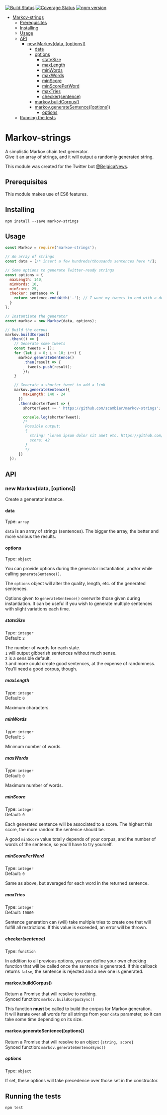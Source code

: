 [![Build Status](https://travis-ci.org/scambier/markov-strings.svg?branch=master)](https://travis-ci.org/scambier/markov-strings)
[![Coverage Status](https://coveralls.io/repos/github/scambier/markov-strings/badge.svg?branch=master)](https://coveralls.io/github/scambier/markov-strings?branch=master)
[![npm version](https://badge.fury.io/js/markov-strings.svg)](https://badge.fury.io/js/markov-strings)

<!-- TOC depthFrom:1 depthTo:6 withLinks:1 updateOnSave:1 orderedList:0 -->

- [Markov-strings](#markov-strings)
	- [Prerequisites](#prerequisites)
	- [Installing](#installing)
	- [Usage](#usage)
	- [API](#api)
		- [new Markov(data, [options])](#new-markovdata-options)
			- [data](#data)
			- [options](#options)
				- [stateSize](#statesize)
				- [maxLength](#maxlength)
				- [minWords](#minwords)
				- [maxWords](#maxwords)
				- [minScore](#minscore)
				- [minScorePerWord](#minscoreperword)
				- [maxTries](#maxtries)
				- [checker(sentence)](#checkersentence)
			- [markov.buildCorpus()](#markovbuildcorpus)
			- [markov.generateSentence([options])](#markovgeneratesentenceoptions)
				- [options](#options)
	- [Running the tests](#running-the-tests)

<!-- /TOC -->

# Markov-strings

A simplistic Markov chain text generator.  
Give it an array of strings, and it will output a randomly generated string.

This module was created for the Twitter bot [@BelgicaNews](https://twitter.com/BelgicaNews).


## Prerequisites
This module makes use of ES6 features.

## Installing
`npm install --save markov-strings`

## Usage

```javascript
const Markov = require('markov-strings');

// An array of strings
const data = [/* insert a few hundreds/thousands sentences here */];

// Some options to generate Twitter-ready strings
const options = {
  maxLength: 140,
  minWords: 10,
  minScore: 25,
  checker: sentence => {
    return sentence.endsWith('.'); // I want my tweets to end with a dot.
  }
};

// Instantiate the generator
const markov = new Markov(data, options);

// Build the corpus
markov.buildCorpus()
  .then(() => {
    // Generate some tweets
    const tweets = [];
    for (let i = 0; i < 10; i++) {
      markov.generateSentence()
        .then(result => {
          tweets.push(result);
        });
    }

    // Generate a shorter tweet to add a link
    markov.generateSentence({
        maxLength: 140 - 24
      })
      .then(shorterTweet => {
        shorterTweet += ' https://github.com/scambier/markov-strings'; // Links always take 23 characters in a tweet

        console.log(shorterTweet);
        /*
         Possible output:
         {
           string: 'lorem ipsum dolor sit amet etc. https://github.com/scambier/markov-strings',
           score: 42
         }
         */
      })
  });
```

## API
### new Markov(data, [options])
Create a generator instance.
#### data
Type: `array`

`data` is an array of strings (sentences). The bigger the array, the better and more various the results.

#### options
Type: `object`

You can provide options during the generator instantiation, and/or while calling `generateSentence()`.

The `options` object will alter the quality, length, etc. of the generated sentences.

Options given to `generateSentence()` overwrite those given during instantiation.
It can be useful if you wish to generate multiple sentences with slight variations each time.

##### stateSize
Type: `integer`  
Default: `2`

The number of words for each state.  
`1` will output gibberish sentences without much sense.  
`2` is a sensible default.  
`3` and more could create good sentences, at the expense of randomness. You'll need a good corpus, though.

##### maxLength
Type: `integer`  
Default: `0`

Maximum characters.

##### minWords
Type: `integer`  
Default: `5`

Minimum number of words.

##### maxWords
Type: `integer`  
Default: `0`

Maximum number of words.

##### minScore
Type: `integer`  
Default: `0`

Each generated sentence will be associated to a score. The highest this score, the more random the sentence should be.

A good `minScore` value totally depends of your corpus, and the number of words of the sentence, so you'll have to try yourself.

##### minScorePerWord
Type: `integer`  
Default: `0`

Same as above, but averaged for each word in the returned sentence.

##### maxTries
Type: `integer`  
Default: `10000`

Sentence generation can (will) take multiple tries to create one that will fulfill all restrictions.
If this value is exceeded, an error will be thrown.

##### checker(sentence)
Type: `function`  

In addition to all previous options, you can define your own checking function that will be called once the sentence is generated.
If this callback returns `false`, the sentence is rejected and a new one is generated.


#### markov.buildCorpus()
Return a Promise that will resolve to nothing.  
Synced function: `markov.buildCorpusSync()`

This function **must** be called to build the corpus for Markov generation.  
It will iterate over all words for all strings from your `data` parameter, so it can take some time depending on its size.

#### markov.generateSentence([options])
Return a Promise that will resolve to an object `{string, score}`  
Synced function: `markov.generateSentenceSync()`

##### options
Type: `object`

If set, these options will take precedence over those set in the constructor.

## Running the tests
`npm test`
